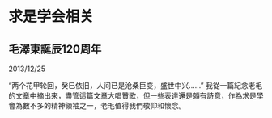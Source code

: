 # 求是学会相关

## 毛澤東誕辰120周年
2013/12/25

“两个花甲轮回，癸巳依旧，人间已是沧桑巨变，盛世中兴……”
我從一篇紀念老毛的文章中摘出來，盡管這篇文章大唱贊歌，但一些表達還是頗有詩意，作為求是學會為數不多的精神領袖之一，老毛值得我們敬仰和懷念。

